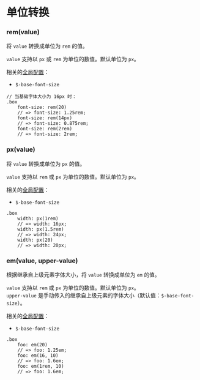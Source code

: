 单位转换
===

### rem(value)

将 `value` 转换成单位为 `rem` 的值。

`value` 支持以 `px` 或 `rem` 为单位的数值。默认单位为 `px`。

相关的[全局配置](./setting.md)：

 * `$-base-font-size`

```stylus
// 当基础字体大小为 16px 时：
.box
    font-size: rem(20)
    // => font-size: 1.25rem;
    font-size: rem(14px)
    // => font-size: 0.875rem;
    font-size: rem(2rem)
    // => font-size: 2rem;
```

### px(value)

将 `value` 转换成单位为 `px` 的值。

`value` 支持以 `rem` 或 `px` 为单位的数值。默认单位为 `px`。

相关的[全局配置](./setting.md)：

 * `$-base-font-size`

```stylus
.box
    width: px(1rem)
    // => width: 16px;
    width: px(1.5rem)
    // => width: 24px;
    width: px(20)
    // => width: 20px;
```

### em(value, upper-value)

根据继承自上级元素字体大小，将 `value` 转换成单位为 `em` 的值。

`value` 支持以 `rem` 或 `px` 为单位的数值。默认单位为 `px`。  
`upper-value` 是手动传入的继承自上级元素的字体大小（默认值：`$-base-font-size`）。

相关的[全局配置](./setting.md)：

 * `$-base-font-size`

```stylus
.box
    foo: em(20)
    // => foo: 1.25em;
    foo: em(16, 10)
    // => foo: 1.6em;
    foo: em(1rem, 10)
    // => foo: 1.6em;
```
